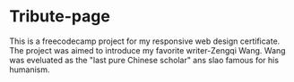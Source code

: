 # Tribute-page

This is a freecodecamp project for my responsive web design certificate. The project was aimed to introduce my favorite writer-Zengqi Wang. Wang was eveluated as the "last pure Chinese scholar" ans slao famous for his humanism. 
